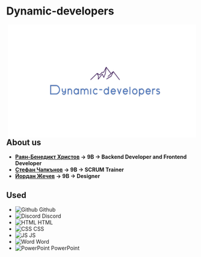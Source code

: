 # Dynamic-developers



<img align="right" height="300" width="500" alt="" src="Logo.png" />

## About us

- <b>[Раян-Бенедикт Христов](https://github.com/RSHristov20) -> 9B -> Backend Developer and Frontend Developer</b>
- <b>[Стефан Чапкънов](https://github.com/SNChapkanov20) -> 9B -> SCRUM Trainer</b>
- <b>[Йордан Жечев](https://github.com/YBZhechev20) -> 9B -> Designer </b>


## Used 
- <img alt="Github" width="23px" src="https://upload.wikimedia.org/wikipedia/commons/thumb/9/91/Octicons-mark-github.svg/2048px-Octicons-mark-github.svg.png"> Github
- <img alt="Discord" width="23px" src="https://cdn-icons-png.flaticon.com/512/2111/2111370.png"> Discord
- <img alt="HTML" width="23px" src="https://cdn0.iconfinder.com/data/icons/HTML5/512/HTML_Logo.png"> HTML
- <img alt="CSS" width="23px" src="https://www.kindpng.com/picc/m/464-4640184_css3-png-download-css-icon-transparent-png.png"> CSS
- <img alt="JS" width="23px" src="https://toppng.com/uploads/preview/javascript-logo-number-angularjs-node-javascript-logo-11563241338go76tq0nxz.png"> JS
- <img alt="Word" width="23px" src="https://logodownload.org/wp-content/uploads/2018/10/word-logo-1-1.png"> Word
- <img alt="PowerPoint" width="23px" src="https://upload.wikimedia.org/wikipedia/commons/thumb/6/62/Microsoft_Office_PowerPoint_%282013%E2%80%932019%29.svg/2048px-Microsoft_Office_PowerPoint_%282013%E2%80%932019%29.svg.png"> PowerPoint